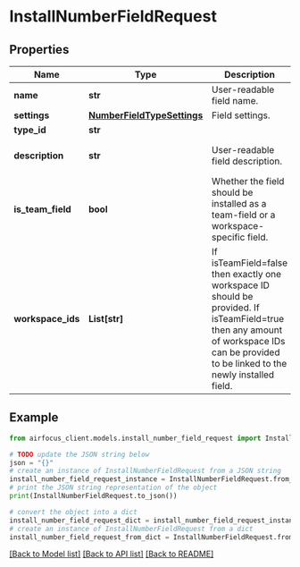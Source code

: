 # InstallNumberFieldRequest


## Properties

Name | Type | Description | Notes
------------ | ------------- | ------------- | -------------
**name** | **str** | User-readable field name. | 
**settings** | [**NumberFieldTypeSettings**](NumberFieldTypeSettings.md) | Field settings. | 
**type_id** | **str** |  | 
**description** | **str** | User-readable field description. | [optional] [default to '']
**is_team_field** | **bool** | Whether the field should be installed as a team-field or a workspace-specific field. | [optional] [default to False]
**workspace_ids** | **List[str]** | If isTeamField&#x3D;false then exactly one workspace ID should be provided. If isTeamField&#x3D;true then any amount of workspace IDs can be provided to be linked to the newly installed field. | [optional] 

## Example

```python
from airfocus_client.models.install_number_field_request import InstallNumberFieldRequest

# TODO update the JSON string below
json = "{}"
# create an instance of InstallNumberFieldRequest from a JSON string
install_number_field_request_instance = InstallNumberFieldRequest.from_json(json)
# print the JSON string representation of the object
print(InstallNumberFieldRequest.to_json())

# convert the object into a dict
install_number_field_request_dict = install_number_field_request_instance.to_dict()
# create an instance of InstallNumberFieldRequest from a dict
install_number_field_request_from_dict = InstallNumberFieldRequest.from_dict(install_number_field_request_dict)
```
[[Back to Model list]](../README.md#documentation-for-models) [[Back to API list]](../README.md#documentation-for-api-endpoints) [[Back to README]](../README.md)


